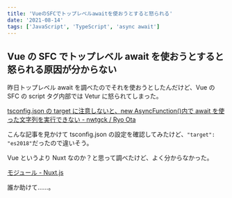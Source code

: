 ```yaml
---
title: 'VueのSFCでトップレベルawaitを使おうとすると怒られる'
date: '2021-08-14'
tags: ['JavaScript', 'TypeScript', 'async await']
---
```


## Vue の SFC でトップレベル await を使おうとすると怒られる原因が分からない

昨日トップレベル await を調べたのでそれを使おうとしたんだけど、Vue の SFC の script タグ内部では Vetur に怒られてしまった。

[tsconfig\.json の target に注意しないと、new AsyncFunction\(\)内で await を使った文字列を実行できない \- nwtgck / Ryo Ota](<https://scrapbox.io/nwtgck/tsconfig.json%E3%81%AEtarget%E3%81%AB%E6%B3%A8%E6%84%8F%E3%81%97%E3%81%AA%E3%81%84%E3%81%A8%E3%80%81new_AsyncFunction()%E5%86%85%E3%81%A7await%E3%82%92%E4%BD%BF%E3%81%A3%E3%81%9F%E6%96%87%E5%AD%97%E5%88%97%E3%82%92%E5%AE%9F%E8%A1%8C%E3%81%A7%E3%81%8D%E3%81%AA%E3%81%84>)

こんな記事を見かけて tsconfig.json の設定を確認してみたけど、`"target": "es2018"`だったので違いそう。

Vue というより Nuxt なのか？と思って調べたけど、よく分からなかった。

[モジュール \- Nuxt\.js](https://develop365.gitlab.io/nuxtjs-2.8.X-doc/ja/guide/modules/)

誰か助けて……。
